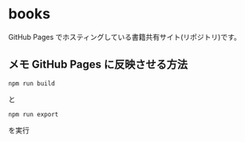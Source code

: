 # books

GitHub Pages でホスティングしている書籍共有サイト(リポジトリ)です。

## メモ GitHub Pages に反映させる方法

```
npm run build
```

と

```
npm run export
```

を実行

